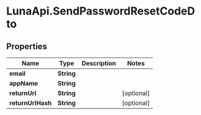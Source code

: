 # LunaApi.SendPasswordResetCodeDto

## Properties

Name | Type | Description | Notes
------------ | ------------- | ------------- | -------------
**email** | **String** |  | 
**appName** | **String** |  | 
**returnUrl** | **String** |  | [optional] 
**returnUrlHash** | **String** |  | [optional] 


